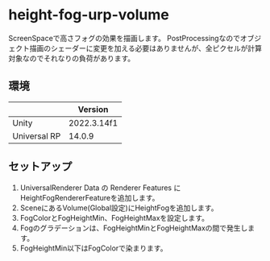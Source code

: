 # height-fog-urp-volume

ScreenSpaceで高さフォグの効果を描画します。
PostProcessingなのでオブジェクト描画のシェーダーに変更を加える必要はありませんが、全ピクセルが計算対象なのでそれなりの負荷があります。

## 環境

|  | Version |
| --- | --- |
| Unity | 2022.3.14f1 |
| Universal RP | 14.0.9 |

## セットアップ

1. UniversalRenderer Data の Renderer Features に HeightFogRendererFeatureを追加します。
2. SceneにあるVolume(Global設定)にHeightFogを追加します。
3. FogColorとFogHeightMin、FogHeightMaxを設定します。
4. Fogのグラデーションは、FogHeightMinとFogHeightMaxの間で発生します。
5. FogHeightMin以下はFogColorで染まります。


